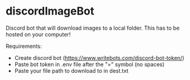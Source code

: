 # discordImageBot
Discord bot that will download images to a local folder.
This has to be hosted on your computer!

Requirements:
- Create discord bot (https://www.writebots.com/discord-bot-token/)
- Paste bot token in .env file after the "=" symbol (no spaces)
- Paste your file path to download to in dest.txt
